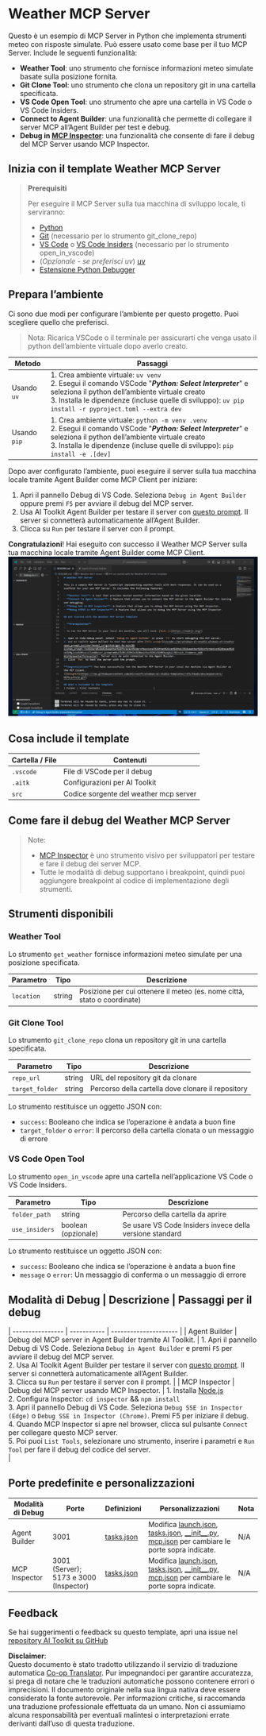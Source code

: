 <!--
CO_OP_TRANSLATOR_METADATA:
{
  "original_hash": "a3f252a62f059360855de5331a575898",
  "translation_date": "2025-07-14T08:56:48+00:00",
  "source_file": "10-StreamliningAIWorkflowsBuildingAnMCPServerWithAIToolkit/lab4/code/github_mcp_server/README.md",
  "language_code": "it"
}
-->
# Weather MCP Server

Questo è un esempio di MCP Server in Python che implementa strumenti meteo con risposte simulate. Può essere usato come base per il tuo MCP Server. Include le seguenti funzionalità:

- **Weather Tool**: uno strumento che fornisce informazioni meteo simulate basate sulla posizione fornita.
- **Git Clone Tool**: uno strumento che clona un repository git in una cartella specificata.
- **VS Code Open Tool**: uno strumento che apre una cartella in VS Code o VS Code Insiders.
- **Connect to Agent Builder**: una funzionalità che permette di collegare il server MCP all’Agent Builder per test e debug.
- **Debug in [MCP Inspector](https://github.com/modelcontextprotocol/inspector)**: una funzionalità che consente di fare il debug del MCP Server usando MCP Inspector.

## Inizia con il template Weather MCP Server

> **Prerequisiti**
>
> Per eseguire il MCP Server sulla tua macchina di sviluppo locale, ti serviranno:
>
> - [Python](https://www.python.org/)
> - [Git](https://git-scm.com/) (necessario per lo strumento git_clone_repo)
> - [VS Code](https://code.visualstudio.com/) o [VS Code Insiders](https://code.visualstudio.com/insiders/) (necessario per lo strumento open_in_vscode)
> - (*Opzionale - se preferisci uv*) [uv](https://github.com/astral-sh/uv)
> - [Estensione Python Debugger](https://marketplace.visualstudio.com/items?itemName=ms-python.debugpy)

## Prepara l’ambiente

Ci sono due modi per configurare l’ambiente per questo progetto. Puoi scegliere quello che preferisci.

> Nota: Ricarica VSCode o il terminale per assicurarti che venga usato il python dell’ambiente virtuale dopo averlo creato.

| Metodo | Passaggi |
| -------- | ----- |
| Usando `uv` | 1. Crea ambiente virtuale: `uv venv` <br>2. Esegui il comando VSCode "***Python: Select Interpreter***" e seleziona il python dell’ambiente virtuale creato <br>3. Installa le dipendenze (incluse quelle di sviluppo): `uv pip install -r pyproject.toml --extra dev` |
| Usando `pip` | 1. Crea ambiente virtuale: `python -m venv .venv` <br>2. Esegui il comando VSCode "***Python: Select Interpreter***" e seleziona il python dell’ambiente virtuale creato<br>3. Installa le dipendenze (incluse quelle di sviluppo): `pip install -e .[dev]` |

Dopo aver configurato l’ambiente, puoi eseguire il server sulla tua macchina locale tramite Agent Builder come MCP Client per iniziare:
1. Apri il pannello Debug di VS Code. Seleziona `Debug in Agent Builder` oppure premi `F5` per avviare il debug del MCP server.
2. Usa AI Toolkit Agent Builder per testare il server con [questo prompt](../../../../../../../../../../open_prompt_builder). Il server si connetterà automaticamente all’Agent Builder.
3. Clicca su `Run` per testare il server con il prompt.

**Congratulazioni**! Hai eseguito con successo il Weather MCP Server sulla tua macchina locale tramite Agent Builder come MCP Client.  
![DebugMCP](https://raw.githubusercontent.com/microsoft/windows-ai-studio-templates/refs/heads/dev/mcpServers/mcp_debug.gif)

## Cosa include il template

| Cartella / File | Contenuti                                  |
| --------------- | ----------------------------------------- |
| `.vscode`       | File di VSCode per il debug               |
| `.aitk`         | Configurazioni per AI Toolkit              |
| `src`           | Codice sorgente del weather mcp server    |

## Come fare il debug del Weather MCP Server

> Note:
> - [MCP Inspector](https://github.com/modelcontextprotocol/inspector) è uno strumento visivo per sviluppatori per testare e fare il debug dei server MCP.
> - Tutte le modalità di debug supportano i breakpoint, quindi puoi aggiungere breakpoint al codice di implementazione degli strumenti.

## Strumenti disponibili

### Weather Tool  
Lo strumento `get_weather` fornisce informazioni meteo simulate per una posizione specificata.

| Parametro | Tipo   | Descrizione                                  |
| --------- | ------ | -------------------------------------------- |
| `location` | string | Posizione per cui ottenere il meteo (es. nome città, stato o coordinate) |

### Git Clone Tool  
Lo strumento `git_clone_repo` clona un repository git in una cartella specificata.

| Parametro      | Tipo   | Descrizione                              |
| -------------- | ------ | -------------------------------------- |
| `repo_url`     | string | URL del repository git da clonare      |
| `target_folder`| string | Percorso della cartella dove clonare il repository |

Lo strumento restituisce un oggetto JSON con:
- `success`: Booleano che indica se l’operazione è andata a buon fine
- `target_folder` o `error`: Il percorso della cartella clonata o un messaggio di errore

### VS Code Open Tool  
Lo strumento `open_in_vscode` apre una cartella nell’applicazione VS Code o VS Code Insiders.

| Parametro     | Tipo    | Descrizione                                  |
| ------------- | ------- | -------------------------------------------- |
| `folder_path` | string  | Percorso della cartella da aprire            |
| `use_insiders`| boolean (opzionale) | Se usare VS Code Insiders invece della versione standard |

Lo strumento restituisce un oggetto JSON con:
- `success`: Booleano che indica se l’operazione è andata a buon fine
- `message` o `error`: Un messaggio di conferma o un messaggio di errore

## Modalità di Debug | Descrizione | Passaggi per il debug  
| ---------------- | ----------- | --------------------- |
| Agent Builder    | Debug del MCP server in Agent Builder tramite AI Toolkit. | 1. Apri il pannello Debug di VS Code. Seleziona `Debug in Agent Builder` e premi `F5` per avviare il debug del MCP server.<br>2. Usa AI Toolkit Agent Builder per testare il server con [questo prompt](../../../../../../../../../../open_prompt_builder). Il server si connetterà automaticamente all’Agent Builder.<br>3. Clicca su `Run` per testare il server con il prompt. |
| MCP Inspector   | Debug del MCP server usando MCP Inspector. | 1. Installa [Node.js](https://nodejs.org/)<br>2. Configura Inspector: `cd inspector` && `npm install` <br>3. Apri il pannello Debug di VS Code. Seleziona `Debug SSE in Inspector (Edge)` o `Debug SSE in Inspector (Chrome)`. Premi F5 per iniziare il debug.<br>4. Quando MCP Inspector si apre nel browser, clicca sul pulsante `Connect` per collegare questo MCP server.<br>5. Poi puoi `List Tools`, selezionare uno strumento, inserire i parametri e `Run Tool` per fare il debug del codice del server.<br> |

## Porte predefinite e personalizzazioni

| Modalità di Debug | Porte | Definizioni | Personalizzazioni | Nota |
| ----------------- | ----- | ----------- | ----------------- | ----- |
| Agent Builder     | 3001  | [tasks.json](../../../../../../10-StreamliningAIWorkflowsBuildingAnMCPServerWithAIToolkit/lab4/code/github_mcp_server/.vscode/tasks.json) | Modifica [launch.json](../../../../../../10-StreamliningAIWorkflowsBuildingAnMCPServerWithAIToolkit/lab4/code/github_mcp_server/.vscode/launch.json), [tasks.json](../../../../../../10-StreamliningAIWorkflowsBuildingAnMCPServerWithAIToolkit/lab4/code/github_mcp_server/.vscode/tasks.json), [\_\_init\_\_.py](../../../../../../10-StreamliningAIWorkflowsBuildingAnMCPServerWithAIToolkit/lab4/code/github_mcp_server/src/__init__.py), [mcp.json](../../../../../../10-StreamliningAIWorkflowsBuildingAnMCPServerWithAIToolkit/lab4/code/github_mcp_server/.aitk/mcp.json) per cambiare le porte sopra indicate. | N/A |
| MCP Inspector     | 3001 (Server); 5173 e 3000 (Inspector) | [tasks.json](../../../../../../10-StreamliningAIWorkflowsBuildingAnMCPServerWithAIToolkit/lab4/code/github_mcp_server/.vscode/tasks.json) | Modifica [launch.json](../../../../../../10-StreamliningAIWorkflowsBuildingAnMCPServerWithAIToolkit/lab4/code/github_mcp_server/.vscode/launch.json), [tasks.json](../../../../../../10-StreamliningAIWorkflowsBuildingAnMCPServerWithAIToolkit/lab4/code/github_mcp_server/.vscode/tasks.json), [\_\_init\_\_.py](../../../../../../10-StreamliningAIWorkflowsBuildingAnMCPServerWithAIToolkit/lab4/code/github_mcp_server/src/__init__.py), [mcp.json](../../../../../../10-StreamliningAIWorkflowsBuildingAnMCPServerWithAIToolkit/lab4/code/github_mcp_server/.aitk/mcp.json) per cambiare le porte sopra indicate. | N/A |

## Feedback

Se hai suggerimenti o feedback su questo template, apri una issue nel [repository AI Toolkit su GitHub](https://github.com/microsoft/vscode-ai-toolkit/issues)

**Disclaimer**:  
Questo documento è stato tradotto utilizzando il servizio di traduzione automatica [Co-op Translator](https://github.com/Azure/co-op-translator). Pur impegnandoci per garantire accuratezza, si prega di notare che le traduzioni automatiche possono contenere errori o imprecisioni. Il documento originale nella sua lingua nativa deve essere considerato la fonte autorevole. Per informazioni critiche, si raccomanda una traduzione professionale effettuata da un umano. Non ci assumiamo alcuna responsabilità per eventuali malintesi o interpretazioni errate derivanti dall’uso di questa traduzione.